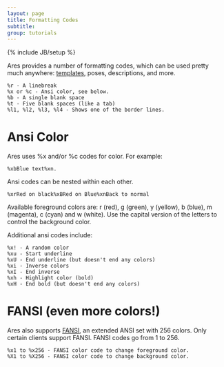```yaml
---
layout: page
title: Formatting Codes
subtitle: 
group: tutorials
---
```

{% include JB/setup %}

Ares provides a number of formatting codes, which can be used pretty much anywhere: [templates]({{site.siteroot}}tutorials/templates.html), poses, descriptions, and more.

    %r - A linebreak
    %x or %c - Ansi color, see below.
    %b - A single blank space
    %t - Five blank spaces (like a tab)
    %l1, %l2, %l3, %l4 - Shows one of the border lines.

# Ansi Color

Ares uses %x and/or %c codes for color.  For example:  

    %xbBlue text%xn.

Ansi codes can be nested within each other.  

    %xrRed on black%xBRed on Blue%xnBack to normal

Available foreground colors are:  r (red), g (green), y (yellow), b (blue), m (magenta), c (cyan) and w (white).   Use the capital version of the letters to control the background color.

Additional ansi codes include:

    %x! - A random color
    %xu - Start underline
    %xU - End underline (but doesn't end any colors)
    %xi - Inverse colors
    %xI - End inverse
    %xh - Highlight color (bold)
    %xH - End bold (but doesn't end any colors)

# FANSI (even more colors!)

Ares also supports [FANSI](http://fansi.org/Index.aspx), an extended ANSI set with 256 colors.  Only certain clients support FANSI.  FANSI codes go from 1 to 256.

    %x1 to %x256 - FANSI color code to change foreground color.
    %X1 to %X256 - FANSI color code to change background color.
